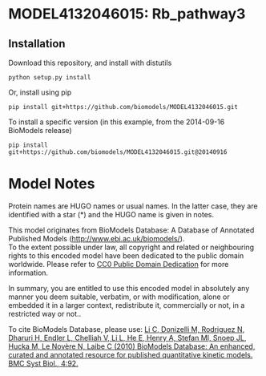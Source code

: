 # MODEL4132046015: Rb_pathway3

## Installation

Download this repository, and install with distutils

`python setup.py install`

Or, install using pip

`pip install git+https://github.com/biomodels/MODEL4132046015.git`

To install a specific version (in this example, from the 2014-09-16 BioModels release)

`pip install git+https://github.com/biomodels/MODEL4132046015.git@20140916`


# Model Notes
Protein names are HUGO names or usual names. In the latter case, they are
identified with a star (*) and the HUGO name is given in notes.

This model originates from BioModels Database: A Database of Annotated
Published Models (http://www.ebi.ac.uk/biomodels/).  
To the extent possible under law, all copyright and related or neighbouring
rights to this encoded model have been dedicated to the public domain
worldwide. Please refer to [CC0 Public Domain
Dedication](http://creativecommons.org/publicdomain/zero/1.0/) for more
information.

In summary, you are entitled to use this encoded model in absolutely any
manner you deem suitable, verbatim, or with modification, alone or embedded it
in a larger context, redistribute it, commercially or not, in a restricted way
or not..  
  
To cite BioModels Database, please use: [Li C, Donizelli M, Rodriguez N,
Dharuri H, Endler L, Chelliah V, Li L, He E, Henry A, Stefan MI, Snoep JL,
Hucka M, Le Novère N, Laibe C (2010) BioModels Database: An enhanced, curated
and annotated resource for published quantitative kinetic models. BMC Syst
Biol., 4:92.](http://www.ncbi.nlm.nih.gov/pubmed/20587024)


